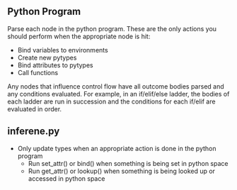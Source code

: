 Python Program
--------------
Parse each node in the python program. These are the only actions you should perform when the 
appropriate node is hit:
- Bind variables to environments
- Create new pytypes
- Bind attributes to pytypes 
- Call functions

Any nodes that influence control flow have all outcome bodies parsed and any conditions evaluated.
For example, in an if/elif/else ladder, the bodies of each ladder are run in succession and the 
conditions for each if/elif are evaluated in order.


inferene.py 
-----------
- Only update types when an appropriate action is done in the python program 
  - Run set_attr() or bind() when something is being set in python space
  - Run get_attr() or lookup() when something is being looked up or accessed in python space
